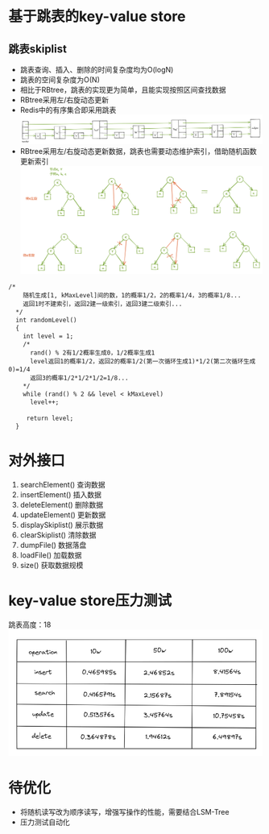 # 基于跳表的key-value store
## 跳表skiplist
- 跳表查询、插入、删除的时间复杂度均为O(logN)
- 跳表的空间复杂度为O(N)
- 相比于RBtree，跳表的实现更为简单，且能实现按照区间查找数据
- RBtree采用左/右旋动态更新
- Redis中的有序集合即采用跳表
![节点](./images/skiplist.png)
- RBtree采用左/右旋动态更新数据，跳表也需要动态维护索引，借助随机函数更新索引
![节点](./images/rbtree.png)
```
/*
    随机生成[1, kMaxLevel]间的数，1的概率1/2，2的概率1/4，3的概率1/8...
    返回1时不建索引，返回2建一级索引，返回3建二级索引...
  */ 
  int randomLevel()
  {
    int level = 1;
    /* 
      rand() % 2有1/2概率生成0，1/2概率生成1
      level返回1的概率1/2，返回2的概率1/2(第一次循环生成1)*1/2(第二次循环生成0)=1/4
      返回3的概率1/2*1/2*1/2=1/8...
    */
    while (rand() % 2 && level < kMaxLevel)
      level++;
    
     return level;
  }
```

# 对外接口
1. searchElement()  查询数据
2. insertElement()  插入数据
3. deleteElement()  删除数据
4. updateElement()  更新数据
5. displaySkiplist()    展示数据
6. clearSkiplist()  清除数据
7. dumpFile()   数据落盘
8. loadFile()   加载数据
9. size()   获取数据规模

# key-value store压力测试
跳表高度：18
![节点](./images/performance.png)

# 待优化
- 将随机读写改为顺序读写，增强写操作的性能，需要结合LSM-Tree
- 压力测试自动化